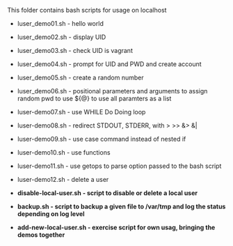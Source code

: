 This folder contains bash scripts for usage on localhost

- luser_demo01.sh - hello world
- luser_demo02.sh - display UID
- luser_demo03.sh - check UID is vagrant
- luser_demo04.sh - prompt for UID and PWD and create account
- luser_demo05.sh - create a random number
- luser_demo06.sh - positional parameters and arguments to assign random pwd to use ${@} to use all paramters as a list
- luser-demo07.sh - use WHILE Do Doing loop
- luser-demo08.sh - redirect STDOUT, STDERR, with > >> &> &|
- luser-demo09.sh - use case command instead of nested if
- luser-demo10.sh - use functions
- luser-demo11.sh - use getops to parse option passed to the bash script
- luser-demo12.sh - delete a user

- **disable-local-user.sh - script to disable or delete a local user**
- **backup.sh - script to backup a given file to /var/tmp and log the status depending on log level**
- **add-new-local-user.sh - exercise script for own usag, bringing the demos together**
